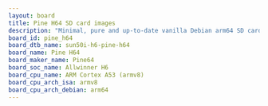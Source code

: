 ```yaml
---
layout: board
title: Pine H64 SD card images
description: "Minimal, pure and up-to-date vanilla Debian arm64 SD card images for Pine H64 by Pine64, SoC: Allwinner H6, CPU ISA: armv8"
board_id: pine_h64
board_dtb_name: sun50i-h6-pine-h64
board_name: Pine H64
board_maker_name: Pine64
board_soc_name: Allwinner H6
board_cpu_name: ARM Cortex A53 (armv8)
board_cpu_arch_isa: armv8
board_cpu_arch_debian: arm64
---
```

